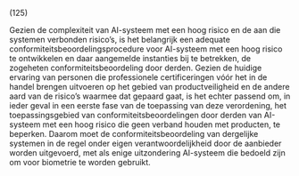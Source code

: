 (125)

Gezien de complexiteit van AI-systeem met een hoog risico en de aan die systemen verbonden risico’s, is het belangrijk een adequate conformiteitsbeoordelingsprocedure voor AI-systeem met een hoog risico te ontwikkelen en daar aangemelde instanties bij te betrekken, de zogeheten conformiteitsbeoordeling door derden. Gezien de huidige ervaring van personen die professionele certificeringen vóór het in de handel brengen uitvoeren op het gebied van productveiligheid en de andere aard van de risico’s waarmee dat gepaard gaat, is het echter passend om, in ieder geval in een eerste fase van de toepassing van deze verordening, het toepassingsgebied van conformiteitsbeoordelingen door derden van AI-systeem met een hoog risico die geen verband houden met producten, te beperken. Daarom moet de conformiteitsbeoordeling van dergelijke systemen in de regel onder eigen verantwoordelijkheid door de aanbieder worden uitgevoerd, met als enige uitzondering AI-systeem die bedoeld zijn om voor biometrie te worden gebruikt.
